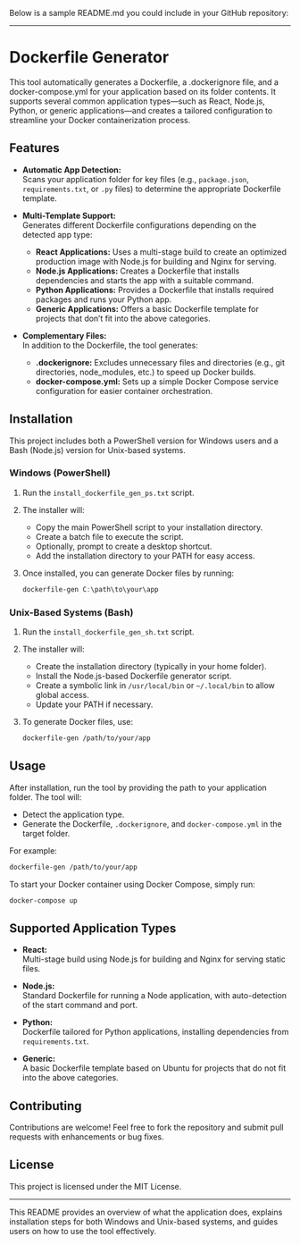 Below is a sample README.md you could include in your GitHub repository:

---

# Dockerfile Generator

This tool automatically generates a Dockerfile, a .dockerignore file, and a docker-compose.yml for your application based on its folder contents. It supports several common application types—such as React, Node.js, Python, or generic applications—and creates a tailored configuration to streamline your Docker containerization process.

## Features

- **Automatic App Detection:**  
  Scans your application folder for key files (e.g., `package.json`, `requirements.txt`, or `.py` files) to determine the appropriate Dockerfile template.

- **Multi-Template Support:**  
  Generates different Dockerfile configurations depending on the detected app type:
  - **React Applications:** Uses a multi-stage build to create an optimized production image with Node.js for building and Nginx for serving.
  - **Node.js Applications:** Creates a Dockerfile that installs dependencies and starts the app with a suitable command.
  - **Python Applications:** Provides a Dockerfile that installs required packages and runs your Python app.
  - **Generic Applications:** Offers a basic Dockerfile template for projects that don’t fit into the above categories.

- **Complementary Files:**  
  In addition to the Dockerfile, the tool generates:
  - **.dockerignore:** Excludes unnecessary files and directories (e.g., git directories, node_modules, etc.) to speed up Docker builds.
  - **docker-compose.yml:** Sets up a simple Docker Compose service configuration for easier container orchestration.

## Installation

This project includes both a PowerShell version for Windows users and a Bash (Node.js) version for Unix-based systems.

### Windows (PowerShell)

1. Run the `install_dockerfile_gen_ps.txt` script.
2. The installer will:
   - Copy the main PowerShell script to your installation directory.
   - Create a batch file to execute the script.
   - Optionally, prompt to create a desktop shortcut.
   - Add the installation directory to your PATH for easy access.
3. Once installed, you can generate Docker files by running:

   ```powershell
   dockerfile-gen C:\path\to\your\app
   ```

### Unix-Based Systems (Bash)

1. Run the `install_dockerfile_gen_sh.txt` script.
2. The installer will:
   - Create the installation directory (typically in your home folder).
   - Install the Node.js-based Dockerfile generator script.
   - Create a symbolic link in `/usr/local/bin` or `~/.local/bin` to allow global access.
   - Update your PATH if necessary.
3. To generate Docker files, use:

   ```bash
   dockerfile-gen /path/to/your/app
   ```

## Usage

After installation, run the tool by providing the path to your application folder. The tool will:
- Detect the application type.
- Generate the Dockerfile, `.dockerignore`, and `docker-compose.yml` in the target folder.

For example:

```bash
dockerfile-gen /path/to/your/app
```

To start your Docker container using Docker Compose, simply run:

```bash
docker-compose up
```

## Supported Application Types

- **React:**  
  Multi-stage build using Node.js for building and Nginx for serving static files.

- **Node.js:**  
  Standard Dockerfile for running a Node application, with auto-detection of the start command and port.

- **Python:**  
  Dockerfile tailored for Python applications, installing dependencies from `requirements.txt`.

- **Generic:**  
  A basic Dockerfile template based on Ubuntu for projects that do not fit into the above categories.

## Contributing

Contributions are welcome! Feel free to fork the repository and submit pull requests with enhancements or bug fixes.

## License

This project is licensed under the MIT License.

---

This README provides an overview of what the application does, explains installation steps for both Windows and Unix-based systems, and guides users on how to use the tool effectively.